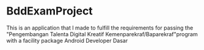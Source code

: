 # BddExamProject
This is an application that I made to fulfill the requirements for passing the "Pengembangan Talenta Digital Kreatif Kemenparekraf/Baparekraf"program with a facility package Android Developer Dasar
